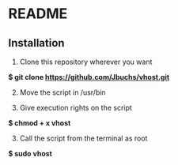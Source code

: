 # README #

Installation
------------

1. Clone this repository wherever you want

<b>$ git clone https://github.com/Jbuchs/vhost.git</b>

2. Move the script in /usr/bin

3. Give execution rights on the script

<b>$ chmod + x vhost</b>

3. Call the script from the terminal as root

<b>$ sudo vhost</b>
